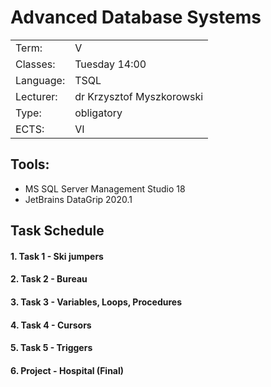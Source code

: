 # Advanced Database Systems

|            |                	         |
| ---------- |-------------		           |
| Term:      | V	      	 	             |
| Classes:   | Tuesday 14:00             |
| Language:  | TSQL                      |
| Lecturer:  | dr Krzysztof Myszkorowski |
| Type:      | obligatory                |
| ECTS:      | VI                        |

## Tools:

* MS SQL Server Management Studio 18
* JetBrains DataGrip 2020.1

## Task Schedule

#### 1. Task 1 - Ski jumpers
#### 2. Task 2 - Bureau
#### 3. Task 3 - Variables, Loops, Procedures
#### 4. Task 4 - Cursors
#### 5. Task 5 - Triggers

#### 6. Project - Hospital (Final)
